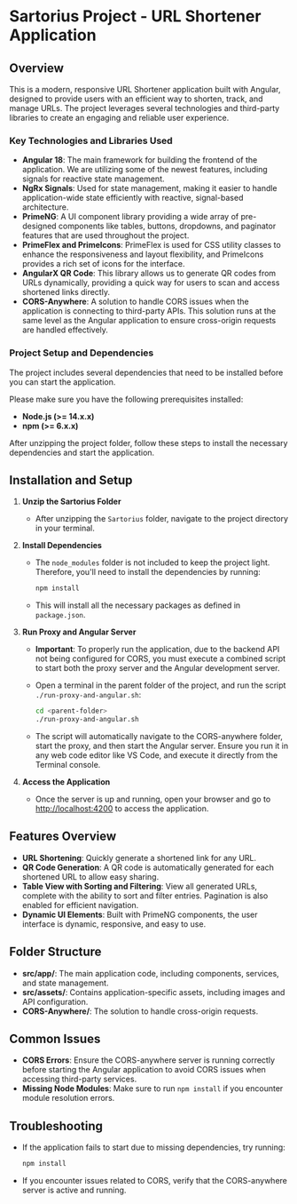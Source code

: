 # Sartorius Project - URL Shortener Application

## Overview

This is a modern, responsive URL Shortener application built with Angular, designed to provide users with an efficient way to shorten, track, and manage URLs. The project leverages several technologies and third-party libraries to create an engaging and reliable user experience.

### Key Technologies and Libraries Used

- **Angular 18**: The main framework for building the frontend of the application. We are utilizing some of the newest features, including signals for reactive state management.
- **NgRx Signals**: Used for state management, making it easier to handle application-wide state efficiently with reactive, signal-based architecture.
- **PrimeNG**: A UI component library providing a wide array of pre-designed components like tables, buttons, dropdowns, and paginator features that are used throughout the project.
- **PrimeFlex and PrimeIcons**: PrimeFlex is used for CSS utility classes to enhance the responsiveness and layout flexibility, and PrimeIcons provides a rich set of icons for the interface.
- **AngularX QR Code**: This library allows us to generate QR codes from URLs dynamically, providing a quick way for users to scan and access shortened links directly.
- **CORS-Anywhere**: A solution to handle CORS issues when the application is connecting to third-party APIs. This solution runs at the same level as the Angular application to ensure cross-origin requests are handled effectively.

### Project Setup and Dependencies

The project includes several dependencies that need to be installed before you can start the application.

Please make sure you have the following prerequisites installed:

- **Node.js (>= 14.x.x)**
- **npm (>= 6.x.x)**

After unzipping the project folder, follow these steps to install the necessary dependencies and start the application.

## Installation and Setup

1. **Unzip the Sartorius Folder**

   - After unzipping the `Sartorius` folder, navigate to the project directory in your terminal.

2. **Install Dependencies**

   - The `node_modules` folder is not included to keep the project light. Therefore, you'll need to install the dependencies by running:

     ```bash
     npm install
     ```

   - This will install all the necessary packages as defined in `package.json`.

3. **Run Proxy and Angular Server**

   - **Important**: To properly run the application, due to the backend API not being configured for CORS, you must execute a combined script to start both the proxy server and the Angular development server.
   - Open a terminal in the parent folder of the project, and run the script `./run-proxy-and-angular.sh`:

     ```bash
     cd <parent-folder>
     ./run-proxy-and-angular.sh
     ```

   - The script will automatically navigate to the CORS-anywhere folder, start the proxy, and then start the Angular server. Ensure you run it in any web code editor like VS Code, and execute it directly from the Terminal console.

4. **Access the Application**
   - Once the server is up and running, open your browser and go to [http://localhost:4200](http://localhost:4200) to access the application.

## Features Overview

- **URL Shortening**: Quickly generate a shortened link for any URL.
- **QR Code Generation**: A QR code is automatically generated for each shortened URL to allow easy sharing.
- **Table View with Sorting and Filtering**: View all generated URLs, complete with the ability to sort and filter entries. Pagination is also enabled for efficient navigation.
- **Dynamic UI Elements**: Built with PrimeNG components, the user interface is dynamic, responsive, and easy to use.

## Folder Structure

- **src/app/**: The main application code, including components, services, and state management.
- **src/assets/**: Contains application-specific assets, including images and API configuration.
- **CORS-Anywhere/**: The solution to handle cross-origin requests.

## Common Issues

- **CORS Errors**: Ensure the CORS-anywhere server is running correctly before starting the Angular application to avoid CORS issues when accessing third-party services.
- **Missing Node Modules**: Make sure to run `npm install` if you encounter module resolution errors.

## Troubleshooting

- If the application fails to start due to missing dependencies, try running:

  ```bash
  npm install
  ```

- If you encounter issues related to CORS, verify that the CORS-anywhere server is active and running.
